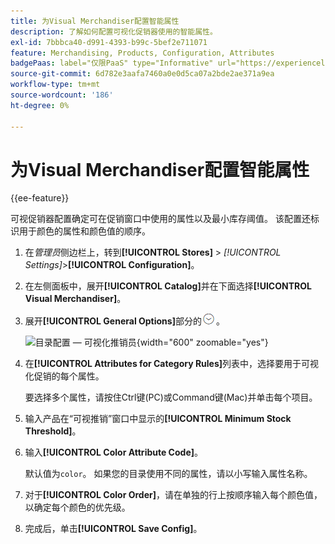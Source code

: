 ```yaml
---
title: 为Visual Merchandiser配置智能属性
description: 了解如何配置可视化促销器使用的智能属性。
exl-id: 7bbbca40-d991-4393-b99c-5bef2e711071
feature: Merchandising, Products, Configuration, Attributes
badgePaas: label="仅限PaaS" type="Informative" url="https://experienceleague.adobe.com/en/docs/commerce/user-guides/product-solutions" tooltip="仅适用于云项目(Adobe管理的PaaS基础架构)和内部部署项目上的Adobe Commerce 。"
source-git-commit: 6d782e3aafa7460a0e0d5ca07a2bde2ae371a9ea
workflow-type: tm+mt
source-wordcount: '186'
ht-degree: 0%

---
```


# 为Visual Merchandiser配置智能属性

{{ee-feature}}

可视促销器配置确定可在促销窗口中使用的属性以及最小库存阈值。 该配置还标识用于颜色的属性和颜色值的顺序。

1. 在&#x200B;_管理员_&#x200B;侧边栏上，转到&#x200B;**[!UICONTROL Stores]** > _[!UICONTROL Settings]_>**[!UICONTROL Configuration]**。

1. 在左侧面板中，展开&#x200B;**[!UICONTROL Catalog]**&#x200B;并在下面选择&#x200B;**[!UICONTROL Visual Merchandiser]**。

1. 展开&#x200B;**[!UICONTROL General Options]**&#x200B;部分的![扩展选择器](../assets/icon-display-expand.png)。

   ![目录配置 — 可视化推销员](../configuration-reference/catalog/assets/catalog-visual-merchandiser-general-options.png){width="600" zoomable="yes"}

1. 在&#x200B;**[!UICONTROL Attributes for Category Rules]**&#x200B;列表中，选择要用于可视化促销的每个属性。

   要选择多个属性，请按住Ctrl键(PC)或Command键(Mac)并单击每个项目。

1. 输入产品在“可视推销”窗口中显示的&#x200B;**[!UICONTROL Minimum Stock Threshold]**。

1. 输入&#x200B;**[!UICONTROL Color Attribute Code]**。

   默认值为`color`。 如果您的目录使用不同的属性，请以小写输入属性名称。

1. 对于&#x200B;**[!UICONTROL Color Order]**，请在单独的行上按顺序输入每个颜色值，以确定每个颜色的优先级。

1. 完成后，单击&#x200B;**[!UICONTROL Save Config]**。
